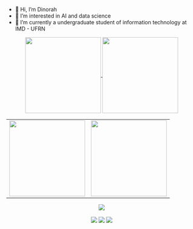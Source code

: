 - 👋 Hi, I’m Dinorah
- 👀 I’m interested in AI and data science
- 🌱 I’m currently a undergraduate student of information technology at IMD - UFRN

<div align="center">
  <a href="https://github.com/dinorahfariasc">
  <img height=200 align="center" src="https://github-readme-stats.vercel.app/api?username=dinorahfariasc&show_icons=true&theme=material-palenight&rank_icon=github"/>
</a>
<a href="https://github.com/dinorahfariasc">
  <img height=200 align="center" src="https://github-readme-stats.vercel.app/api/top-langs/?username=dinorahfariasc&layout=compact&theme=material-palenight&hide=Jupyter%20Notebook,C%2B%2B&langs_count=8&card_width=320" />
</a>
<table>
  <tr>
    <td>
      <a href="https://github.com/dinorahfariasc">
        <img height=200 src="http://github-profile-summary-cards.vercel.app/api/cards/productive-time?username=dinorahfariasc&theme=material_palenight&utcOffset=-3&card_width=320"/>
      </a>
    </td>
    <td>
      <a href="https://github.com/dinorahfariasc">
        <img height=200 src="http://github-profile-summary-cards.vercel.app/api/cards/profile-details?username=dinorahfariasc&theme=material_palenight&card_width=320" />
      </a>
    </td>
  </tr>
</table>

<div align="center" >
<a href="https://skillicons.dev" >
  <img src="https://skillicons.dev/icons?i=python,scikitlearn,tensorflow,anaconda,html,css,javascript,cs,php,laravel,postgres,docker,git,github"/>
</a>
</div>



<div> 
  <br>
  <a href="https://www.instagram.com/dinorahfariasc/" target="_blank"><img src="https://img.shields.io/badge/-Instagram-%23E4405F?style=for-the-badge&logo=instagram&logoColor=white" target="_blank"></a>
  <a href = "mailto:dinorahfarias@outlook.com"><img src="https://img.shields.io/badge/-Gmail-%23333?style=for-the-badge&logo=gmail&logoColor=white" target="_blank"></a>
  <a href="https://www.linkedin.com/in/dinorah-farias-a38182207/" target="_blank"><img src="https://img.shields.io/badge/-LinkedIn-%230077B5?style=for-the-badge&logo=linkedin&logoColor=white" target="_blank"></a> 
 <br>
</div>


